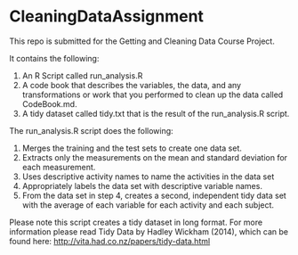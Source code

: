 # CleaningDataAssignment

This repo is submitted for the Getting and Cleaning Data Course Project. 

It contains the following:

1. An R Script called run_analysis.R
2. A code book that describes the variables, the data, and any transformations or work that you performed to clean up the data called CodeBook.md.
3. A tidy dataset called tidy.txt that is the result of the run_analysis.R script.

The run_analysis.R script does the following:

1. Merges the training and the test sets to create one data set.
2. Extracts only the measurements on the mean and standard deviation for each measurement.
3. Uses descriptive activity names to name the activities in the data set
4. Appropriately labels the data set with descriptive variable names.
5. From the data set in step 4, creates a second, independent tidy data set with the average of each variable for each activity and each subject.

Please note this script creates a tidy dataset in long format. For more information please read Tidy Data by Hadley Wickham (2014), which can be found here: http://vita.had.co.nz/papers/tidy-data.html 

